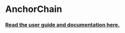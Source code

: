# AnchorChain

### [Read the user guide and documentation here.](https://seapower-modders.github.io/AnchorChain/)